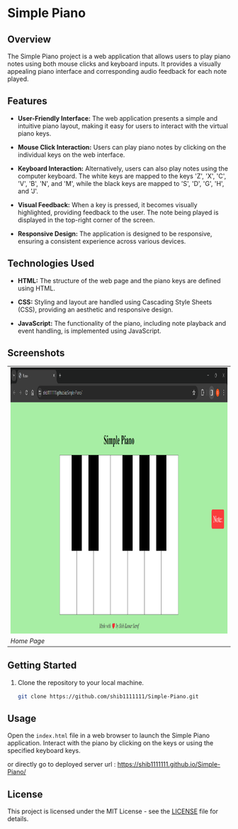 # Simple Piano

## Overview

The Simple Piano project is a web application that allows users to play piano notes using both mouse clicks and keyboard inputs. It provides a visually appealing piano interface and corresponding audio feedback for each note played.

## Features

- **User-Friendly Interface:** The web application presents a simple and intuitive piano layout, making it easy for users to interact with the virtual piano keys.

- **Mouse Click Interaction:** Users can play piano notes by clicking on the individual keys on the web interface.

- **Keyboard Interaction:** Alternatively, users can also play notes using the computer keyboard. The white keys are mapped to the keys 'Z', 'X', 'C', 'V', 'B', 'N', and 'M', while the black keys are mapped to 'S', 'D', 'G', 'H', and 'J'.

- **Visual Feedback:** When a key is pressed, it becomes visually highlighted, providing feedback to the user. The note being played is displayed in the top-right corner of the screen.

- **Responsive Design:** The application is designed to be responsive, ensuring a consistent experience across various devices.

## Technologies Used

- **HTML:** The structure of the web page and the piano keys are defined using HTML.

- **CSS:** Styling and layout are handled using Cascading Style Sheets (CSS), providing an aesthetic and responsive design.

- **JavaScript:** The functionality of the piano, including note playback and event handling, is implemented using JavaScript.
## Screenshots

<table align="center">
  <tr>
    <td><img src="screenshots/piano.jpg" alt="Index Page" width="1500" height="600"/></td>
  </tr> 
 <tr>
    <td><em>Home Page</em></td>
  </tr>
</table>

## Getting Started

1. Clone the repository to your local machine.
   ```bash
   git clone https://github.com/shib1111111/Simple-Piano.git

   
## Usage

Open the `index.html` file in a web browser to launch the Simple Piano application. Interact with the piano by clicking on the keys or using the specified keyboard keys.

or directly go to deployed server url : https://shib1111111.github.io/Simple-Piano/


## License

This project is licensed under the MIT License - see the [LICENSE](LICENSE) file for details.
